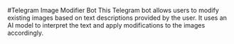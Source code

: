 #Telegram Image Modifier Bot
This Telegram bot allows users to modify existing images based on text descriptions provided by the user. It uses an AI model to interpret the text and apply modifications to the images accordingly.
